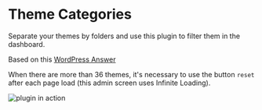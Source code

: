 Theme Categories
================

Separate your themes by folders and use this plugin to filter them in the dashboard.

Based on this [WordPress Answer](http://wordpress.stackexchange.com/a/96689/12615)

When there are more than 36 themes, it's necessary to use the button `reset` after each page load (this admin screen uses Infinite Loading).

![plugin in action](https://raw.github.com/brasofilo/ThemeCategories/master/screenshot.png)